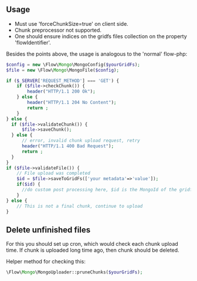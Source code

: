 Usage
--------------

 * Must use 'forceChunkSize=true' on client side.
 * Chunk preprocessor not supported.
 * One should ensure indices on the gridfs files collection on the property 'flowIdentifier'.

Besides the points above, the usage is analogous to the 'normal' flow-php:

```php
$config = new \Flow\Mongo\MongoConfig($yourGridFs);
$file = new \Flow\Mongo\MongoFile($config);

if ($_SERVER['REQUEST_METHOD'] === 'GET') {
    if ($file->checkChunk()) {
        header("HTTP/1.1 200 Ok");
    } else {
        header("HTTP/1.1 204 No Content");
        return ;
    }
} else {
  if ($file->validateChunk()) {
      $file->saveChunk();
  } else {
      // error, invalid chunk upload request, retry
      header("HTTP/1.1 400 Bad Request");
      return ;
  }
}
if ($file->validateFile()) {
    // File upload was completed
    $id = $file->saveToGridFs(['your metadata'=>'value']);
    if($id) {
      //do custom post processing here, $id is the MongoId of the gridfs file 
    }
} else {
    // This is not a final chunk, continue to upload
}
```

Delete unfinished files
-----------------------

For this you should set up cron, which would check each chunk upload time.
If chunk is uploaded long time ago, then chunk should be deleted.

Helper method for checking this:
```php
\Flow\Mongo\MongoUploader::pruneChunks($yourGridFs);
```
